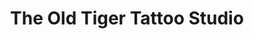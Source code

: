 ---
title: "The Old Tiger Tattoo Studio"
url: /torrevieja/the-old-tiger-tattoo-studio/
shop: tatuaje
---